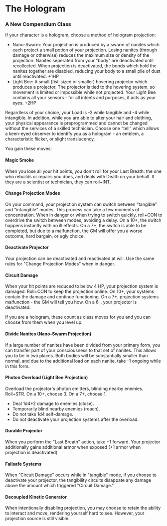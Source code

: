 # The Hologram
### A New Compendium Class

If your character is a hologram, choose a method of hologram projection:
- Nano-Swarm: Your projection is produced by a swarm of nanites which each project a small potion of your projection. Losing nanites (through damage or otherwise) reduces the maximum size or density of the projection. Nanites seperated from your "body" are deactivated until recollected. When projection is deactivated, the bonds which hold the nanites together are disabled, reducing your body to a small pile of dust until reactivated. +1HP 
- Light Bee: A small (fist-sized or smaller) hovering projector which produces a projector. The projector is tied to the hovering system, so movement is limited or impossible while not projected. Your Light Bee contains all your sensors - for all intents and purposes, it acts as your eyes. +2HP

Regardless of your choice, your Load is -2 while tangible and -4 while intangible. In addition, while you are able to alter your hair and clothing, your physical appearance is preprogrammed and cannot be changed without the services of a skilled technician. Choose one "tell" which allows a keen-eyed observer to identify you as a hologram - an emblem, a characteristic flicker, or slight translucency.

You gain these moves:
#### Magic Smoke
When you lose all your hit points, you don't roll for your Last Breath: the one who rebuilds or repairs you does, and deals with Death on your behalf. If they are a scientist or technician, they can roll+INT.

#### Change Projection Modes
On your command, your projection system can switch between "tangible" and "intangible" modes. This process can take a few moments of concentration. When in danger or when trying to switch quickly, roll+CON to overdrive the switch between modes, avoiding a delay. On a 10+, the switch happens instantly with no ill effects. On a 7+, the switch is able to be completed, but due to a malfunction, the GM will offer you a worse outcome, hard bargain, or ugly choice.

#### Deactivate Projector
Your projection can be deactivated and reactivated at will. Use the same rules for "Change Projection Modes" when in danger.

#### Circuit Damage
When your hit points are reduced to below 4 HP, your projection system is damaged. Roll+CON to keep the projection online. On 10+, your systems contain the damage and continue functioning. On a 7+, projection systems malfunction - the GM will tell you how. On a 6-, your projector is deactivated.

If you are a hologram, these count as class moves for you and you can choose from them when you level up:
#### Divide Nanites (Nano-Swarm Projection)
If a large number of nanites have been divided from your primary form, you can transfer part of your consciousness to that set of nanites. This allows you to be in two places. Both bodies will be substantially smaller than normal, and due to the additional load on each nanite, take -1 ongoing while in this form.

#### Photon Overload (Light Bee Projection)
Overload the projector's photon emitters, blinding nearby enemies. Roll+STR. On a 10+, choose 3. On a 7+, choose 1.
- Deal 1d4+2 damage to enemies (close).
- Temporarily blind nearby enemies (reach).
- Do not take 1d4 self-damage.
- Do not deactivate your projection systems after the overload.

#### Durable Projector
When you perform the "Last Breath" action, take +1 forward. Your projector additionally gains additional armor when exposed (+1 armor when projection is deactivated)

#### Failsafe Systems
When "Circuit Damage" occurs while in "tangible" mode, if you choose to deactivate your projector, the tangibility circuits disappate any damage above the amount which triggered "Circuit Damage."

#### Decoupled Kinetic Generator
When intentionally disabling projection, you may choose to retain the ability to interact and move, rendering yourself hard to see. However, your projection source is still visible.
